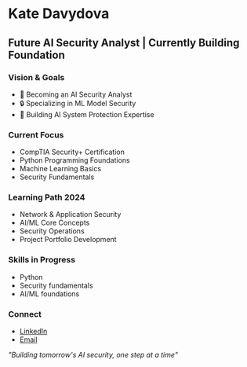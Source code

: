# Kate Davydova
## Future AI Security Analyst | Currently Building Foundation

### Vision & Goals
- 🎯 Becoming an AI Security Analyst
- 🔒 Specializing in ML Model Security
- 🚀 Building AI System Protection Expertise

### Current Focus
- CompTIA Security+ Certification
- Python Programming Foundations
- Machine Learning Basics
- Security Fundamentals

### Learning Path 2024
- Network & Application Security
- AI/ML Core Concepts
- Security Operations
- Project Portfolio Development

### Skills in Progress
- Python
- Security fundamentals
- AI/ML foundations

### Connect
- [LinkedIn](https://www.linkedin.com/in/eka-dav/)
- [Email](mailto:kate.davy.tech@gmail.com)

_"Building tomorrow's AI security, one step at a time"_